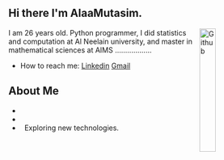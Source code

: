
## Hi there I'm AlaaMutasim.
<img width="25%" align="right" alt="Github"
src="https://user-images.githubusercontent.com/48678280/88862734-4903af80-d201-11ea-968
b-9c939d88a37c.gif" />
I am 26 years old. Python programmer, I did statistics and computation at Al Neelain university, and master in mathematical sciences at AIMS  ..................
- How to reach me: [Linkedin](https://www.linkedin.com/) [Gmail](alaamutasim176@gmail.com)
<img src="https://komarev.com/ghpvc/?username=gpy1234&style=flat-square&color=blue"
alt=""/>
## About Me
- &nbsp;
- &nbsp;
- &nbsp; Exploring new technologies.
<!--
